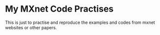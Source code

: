 # My MXnet Code Practises
This is just to practise and reproduce the examples and codes from mxnet websites or other papers.
